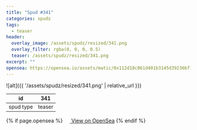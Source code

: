 ```yaml
---
title: "Spud #341"
categories: spudz
tags:
  - teaser
header:
  overlay_image: /assets/spudz/resized/341.png
  overlay_filter: rgba(0, 0, 0, 0.5)
  teaser: /assets/spudz/resized/341.png
excerpt: ""
opensea: https://opensea.io/assets/matic/0x112d18c861d401b3145d39236bf149f01e18beed/341
---
```

![alt]({{ '/assets/spudz/resized/341.png' | relative_url }})

| id | 341 |
|-|-|
| spud type | teaser |

{% if page.opensea %}
<a href="{{page.opensea}}" class="btn btn--info" onclick="window.open(this.href, '_blank'); return false;"><img src="/assets/images/opensea.svg" width="16px"><span>  View on OpenSea</span></a>
{% endif %}
